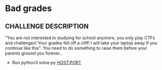 # Bad grades
## CHALLENGE DESCRIPTION
"You are not interested in studying for school anymore, you only play CTFs and challenges! Your grades fell off a cliff! I will take your laptop away if you continue like this". You need to do something to raise them before your parents ground you forever..

- Run python3 solve.py <HOST:PORT>
